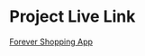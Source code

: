 <h1>Project Live Link</h1>
<a href="https://poetic-piroshki-dab661.netlify.app/">Forever Shopping App</a>
